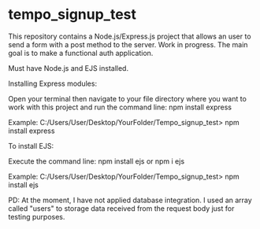 # tempo_signup_test
This repository contains a Node.js/Express.js project that allows an user to send a form with a post method to the server. Work in progress. The main goal is to make a functional auth application. 

Must have Node.js and EJS installed.

Installing Express modules:

Open your terminal then navigate to your file directory where you want to work with this project and run the command line: npm install express

Example: C:/Users/User/Desktop/YourFolder/Tempo_signup_test> npm install express


To install EJS:

Execute the command line: npm install ejs or npm i ejs

Example: C:/Users/User/Desktop/YourFolder/Tempo_signup_test> npm install ejs


PD:
At the moment, I have not applied database integration. I used an array called "users" to storage data received from the request body just for testing purposes.
